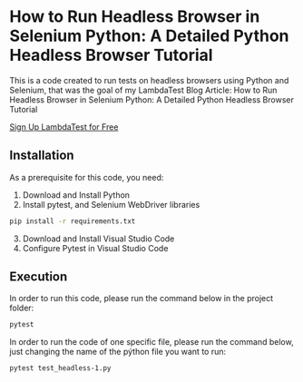 # How to Run Headless Browser in Selenium Python: A Detailed Python Headless Browser Tutorial
This is a code created to run tests on headless browsers using Python and Selenium, that was the goal of my LambdaTest Blog Article: How to Run Headless Browser in Selenium Python: A Detailed Python Headless Browser Tutorial

[Sign Up LambdaTest for Free](http://www.lambdatest.com?fp_ref=paulo45)

## Installation
As a prerequisite for this code, you need:
1. Download and Install Python
2. Install pytest, and Selenium WebDriver libraries
```bash
pip install -r requirements.txt
```
3. Download and Install Visual Studio Code
4. Configure Pytest in Visual Studio Code

## Execution 
In order to run this code, please run the command below in the project folder:
```bash
pytest
```

In order to run the code of one specific file, please run the command below, just changing the name of the pýthon file you want to run:
```bash
pytest test_headless-1.py
```
